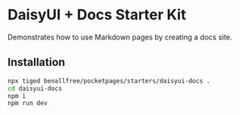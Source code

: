 # DaisyUI + Docs Starter Kit

Demonstrates how to use Markdown pages by creating a docs site.

## Installation

```bash
npx tiged benallfree/pocketpages/starters/daisyui-docs .
cd daisyui-docs
npm i
npm run dev
```
